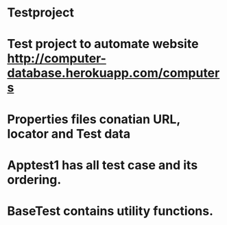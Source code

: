 # Testproject

# Test project to automate website http://computer-database.herokuapp.com/computers
# Properties files conatian URL, locator and Test data
# Apptest1 has all test case and its ordering.
# BaseTest contains utility functions.
